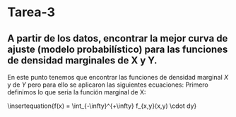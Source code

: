 # Tarea-3
## A partir de los datos, encontrar la mejor curva de ajuste (modelo probabilístico) para las funciones de densidad marginales de X y Y.
En este punto tenemos que encontrar las funciones de densidad marginal $X$ y de $Y$ pero para ello se aplicaron las siguientes ecuaciones:
Primero definimos lo que seria la función marginal de X: 

\insertequation{f(x) = \int_{-\infty}^{+\infty} f_{x,y}(x,y) \cdot dy}
